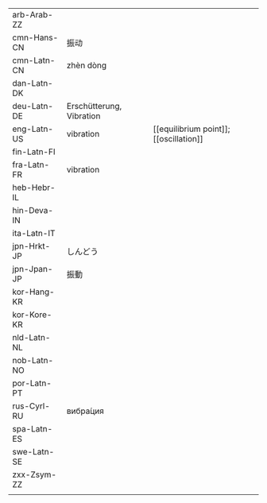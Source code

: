 | | | |
|-|-|-|
| arb-Arab-ZZ |  |  |
| cmn-Hans-CN | 振动 |  |
| cmn-Latn-CN | zhèn dòng |  |
| dan-Latn-DK |  |  |
| deu-Latn-DE | Erschütterung, Vibration |  |
| eng-Latn-US | vibration | [[equilibrium point]]; [[oscillation]] |
| fin-Latn-FI |  |  |
| fra-Latn-FR | vibration |  |
| heb-Hebr-IL |  |  |
| hin-Deva-IN |  |  |
| ita-Latn-IT |  |  |
| jpn-Hrkt-JP | しんどう |  |
| jpn-Jpan-JP | 振動 |  |
| kor-Hang-KR |  |  |
| kor-Kore-KR |  |  |
| nld-Latn-NL |  |  |
| nob-Latn-NO |  |  |
| por-Latn-PT |  |  |
| rus-Cyrl-RU | вибра́ция |  |
| spa-Latn-ES |  |  |
| swe-Latn-SE |  |  |
| zxx-Zsym-ZZ |  |  |
|  |  |  |